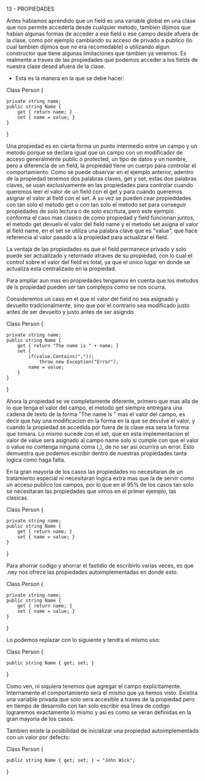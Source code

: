 13 - PROPIEDADES

Antes habiamos aprendido que un field es una variable global en una clase que nos permite accederla desde cualquier metodo, tambien dijimos que habian algunas formas de acceder a ese field o ese campo desde afuera de la clase, como por ejemplo cambiando su acceso de privado a publico (lo cual tambien dijimos que no era recomedable) o utilizando algun constructor que tiene algunas limitaciones que tambien ya veremos. Es realmente a traves de las propiedades que podemos acceder a los fields de nuestra clase desed afuera de la clase. 

* Esta es la manera en la que se debe hacer:

Class Person {

    private string name;
    public string Name {
        get { return name; }
        set { name = value; }
    }

}

Una propiedad es en cierta forma un punto intermedio entre un campo y un metodo porque se declara igual que un campo con un modificador de acceso generalmente public o protected, un tipo de datos y un nombre, pero a diferencia de un field, la propiedad tiene un cuerpo para controlar el comportamiento. Como se puede observar en el ejemplo anterior, adentro de la propiedad tenemos dos palabras claves, get y set, estas dos palabras claves, se usan exclusivamente en las propiedades para controlar cuando queremos leer el valor de un field con el get y para cuando queremos asignar el valor al field con el set. A su vez se pueden cear propieddades con tan solo el metodo get o con tan solo el metodo set para conseguir propiedades de solo lectura o de solo escritura, pero este ejemplo conforma el caso mas clasico de como propiedad y field funcionan juntos, el metodo get devuelv el valor del field name y el metodo set asigna el valor al field name, en el set se utiliza una palabra clave que es "value", que hace referencia al valor pasado a la propiedad para actualizar el field.

La ventaja de las propiedades es que el field permanece privado y solo puede ser actualizado y retornado atraves de su propiedad, con lo cual el control sobre el valor del field es total, ya que el unico lugar en donde se actualiza esta centralizado en la propiedad.

Para ampliar aun mas en propiedades tengamos en cuenta que los metodos de ls propiedad pueden ser tan complejos como se nos ocurra.

Consideremos un caso en el que el valor del field no sea asignado y devuelto tradcionalmente, sino que por el contrario sea modificado justo antes de ser devuelto y justo antes de ser asigndo.

Class Person {

    private string name;
    public string Name {
        get { return "The name is " + name; }
        set { 
            if(value.Contains(","));
                throw new Exception("Error");
            name = value;
        }
    }

}

Ahora la propiedad se ve completamente diferente, primero que mas alla de lo que tenga el valor del campo, el metodo get siempre entregara una cadena de texto de la forma "The name is " mas el valor del campo, es decir que hay una modificacion en la forma en la que se devulve el valor, y cuando la propiedad se accedida por fuera de la clase esa sera la forma que tomara. Lo mismo sucede con el set, que en esta implementacion el valor de value sera asignado al campo name solo si cumple con que el valor o value no contenga ninguna coma (,), de no ser asi ocurrira un error. Esto demuestra que podemos escribir dentro de nuestras propiedades tanta logica como haga falta.

En la gran mayoria de los casos las propiedades no necesitaran de un tratamiento especial ni necesitaran logica extra mas que la de servir como un acceso publico los campos, por lo que en el 95% de los casos tan solo se necesitaran las propiedades que vimos en el primer ejemplo, las clasicas.

Class Person {

    private string name;
    public string Name {
        get { return name; }
        set { name = value; }
    }

}


Para ahorrar codigo y ahorrar el fastidio de escribirlo varias veces, es que .ney nos ofrece las propiedades autoimplementadas en donde esto: 

Class Person {

    private string name;
    public string Name {
        get { return name; }
        set { name = value; }
    }

}

Lo podemos replazar con lo siguiente y tendra el mismo uso:

Class Person {

    public string Name { get; set; }

}

Como ven, ni siquiera tenemos que agregar el campo explicitamente. Internamente el comportamiento sera el mismo que ya hemos visto. Existira una variable privada que solo sera accesible a traves de la propiedad pero en tiempo de desarrollo con tan solo escribir esa linea de codigo lograremos exactamente lo mismo y asi es como se veran definidas en la gran mayoria de los casos.

Tambien existe la posibilidad de inicializar una propiedad autoimplementada con un valor por defecto:

Class Person {

    public string Name { get; set; } = "John Wick";

}
